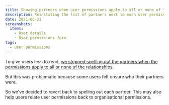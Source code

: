 ```yaml
---
title: Showing partners when user permissions apply to all or none of the relationships
description: Reinstating the list of partners next to each user permission even when the permission applies to all or none of the relationships
date: 2021-06-21
screenshots:
  items:
    - User details
    - User permissions form
tags:
  - user permissions
---
```


To give users less to read, [we stopped spelling out the partners when the permissions apply to all or none of the relationships](/manage-teacher-training-applications/moving-organisational-permissions-guidance-above-the-form/#making-the-descriptions-more-concise-when-all-or-none-of-the-permissions-are-applicable).

But this was problematic because some users felt unsure who their partners were.

So we’ve decided to revert back to spelling out each partner. This may also help users relate user permissions back to organisational permissions.
